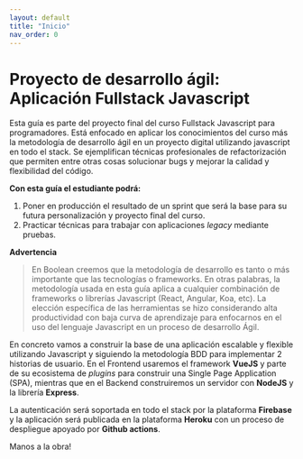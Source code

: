 ```yaml
---
layout: default
title: "Inicio"
nav_order: 0
---
```

# Proyecto de desarrollo ágil: Aplicación Fullstack Javascript 

Esta guía es parte del proyecto final del curso Fullstack Javascript para programadores. Está enfocado en aplicar los conocimientos del curso más la metodología de desarrollo ágil en un proyecto digital utilizando javascript en todo el stack. Se ejemplifican técnicas profesionales de refactorización que permiten entre otras cosas solucionar bugs y mejorar la calidad y flexibilidad del código. 

**Con esta guía el estudiante podrá:**
  1) Poner en producción el resultado de un sprint que será la base para su futura personalización y proyecto final del curso. 
  2) Practicar técnicas para trabajar con aplicaciones *legacy* mediante pruebas. 

**Advertencia**
> En Boolean creemos que la metodología de desarrollo es tanto o más importante que las tecnologías o frameworks. En otras palabras, la metodología usada en esta guía aplica a cualquier combinación de frameworks o librerías Javascript (React, Angular, Koa, etc). La elección específica de las herramientas se hizo considerando alta productividad con baja curva de aprendizaje para enfocarnos en el uso del lenguaje Javascript en un proceso de desarrollo Ágil.   

En concreto vamos a construir la base de una aplicación escalable y flexible utilizando Javascript y siguiendo la metodología BDD para implementar 2 historias de usuario. En el Frontend usaremos el framework **VueJS** y parte de su ecosistema de *plugins* para construir una Single Page Application (SPA), mientras que en el Backend construiremos un servidor con **NodeJS** y la librería **Express**. 

La autenticación será soportada en todo el stack por la plataforma **Firebase** y la aplicación será publicada en la plataforma **Heroku** con un proceso de despliegue apoyado por **Github actions**.

Manos a la obra!
